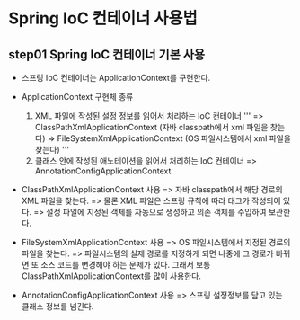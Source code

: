 # Spring IoC 컨테이너 사용법

## step01 Spring IoC 컨테이너 기본 사용
- 스프링 IoC 컨테이너는 ApplicationContext를 구현한다.

- ApplicationContext 구현체 종류
  1) XML 파일에 작성된 설정 정보를 읽어서 처리하는 IoC 컨테이너
  '''
     => ClassPathXmlApplicationContext (자바 classpath에서 xml 파일을 찾는다)
     => FileSystemXmlApplicationContext (OS 파일시스템에서 xml 파일을 찾는다)
  '''
  2) 클래스 안에 작성된 애노테이션을 읽어서 처리하는 IoC 컨테이너
     => AnnotationConfigApplicationContext
     
- ClassPathXmlApplicationContext 사용
  => 자바 classpath에서 해당 경로의 XML 파일을 찾는다.
  => 물론 XML 파일은 스프링 규칙에 따라 태그가 작성되어 있다.
  => 설정 파일에 지정된 객체를 자동으로 생성하고 의존 객체를 주입하여 보관한다.

- FileSystemXmlApplicationContext 사용
  => OS 파일시스템에서 지정된 경로의 파일을 찾는다.
  => 파일시스템의 실제 경로를 지정하게 되면 나중에 그 경로가 바뀌면 
     또 소스 코드를 변경해야 하는 문제가 있다. 
     그래서 보통 ClassPathXmlApplicationContext를 많이 사용한다.

- AnnotationConfigApplicationContext 사용
  => 스프링 설정정보를 담고 있는 클래스 정보를 넘긴다.